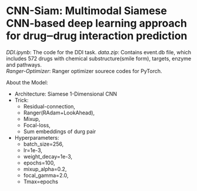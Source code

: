 # CNN-Siam: Multimodal Siamese CNN-based deep learning approach for drug‒drug interaction prediction

*DDI.ipynb*: The code for the DDI task.
*data.zip*: Contains event.db file, which includes 572 drugs with chemical substructure(smile form), targets, enzyme and pathways.  
*Ranger-Optimizer*: Ranger optimizer sourece codes for PyTorch.

About the Model: 
- Architecture: Siamese 1-Dimensional CNN
- Trick: 
  - Residual-connection, 
  - Ranger(RAdam+LookAhead), 
  - Mixup, 
  - Focal-loss, 
  - Sum embeddings of durg pair
- Hyperparameters: 
  - batch_size=256, 
  - lr=1e-3, 
  - weight_decay=1e-3, 
  - epochs=100, 
  - mixup_alpha=0.2, 
  - focal_gamma=2.0, 
  - Tmax=epochs